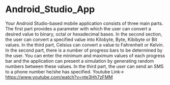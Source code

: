 # Android_Studio_App
 Your Android Studio-based mobile application consists of three main parts.  The first part provides a parameter with which the user can convert a desired value to binary, octal or hexadecimal bases.  In the second section, the user can convert a specified value into Kilobyte, Byte, Kibibyte or Bit values.  In the third part, Celsius can convert a value to Fahrenheit or Kelvin.  In the second part, there is a number of progress bars to be determined by the user. You can enter the minimum and maximum values of each progress bar and the application can present a simulation by generating random numbers between these values.  In the third part, the user can send an SMS to a phone number he/she has specified.
Youtube Link-> https://www.youtube.com/watch?v=nte3Hh7zFMM

